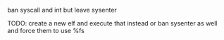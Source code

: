 ban syscall and int but leave sysenter

TODO: create a new elf and execute that instead or ban sysenter as well and force them to use %fs